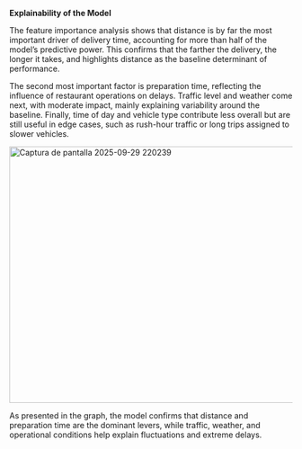 **Explainability of the Model**

The feature importance analysis shows that distance is by far the most important driver of delivery time, accounting for more than half of the model’s predictive power. This confirms that the farther the delivery, the longer it takes, and highlights distance as the baseline determinant of performance. 

The second most important factor is preparation time, reflecting the influence of restaurant operations on delays. Traffic level and weather come next, with moderate impact, mainly explaining variability around the baseline. Finally, time of day and vehicle type contribute less overall but are still useful in edge cases, such as rush-hour traffic or long trips assigned to slower vehicles.

<img width="542" height="456" alt="Captura de pantalla 2025-09-29 220239" src="https://github.com/user-attachments/assets/031f488a-7ae6-4c86-b674-fd42e2aba1c5" />


As presented in the graph, the model confirms that distance and preparation time are the dominant levers, while traffic, weather, and operational conditions help explain fluctuations and extreme delays.

